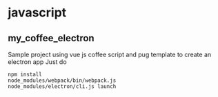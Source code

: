 # javascript

## my_coffee_electron

Sample project using vue js coffee script and pug template to create an electron app
Just do

```
npm install
node_modules/webpack/bin/webpack.js
node_modules/electron/cli.js launch

```
